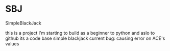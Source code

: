 # SBJ
SimpleBlackJack

this is a project I'm starting to build as a beginner to python and aslo to github
its a code base simple blackjack 
current bug:
	causing error on ACE's values
	
